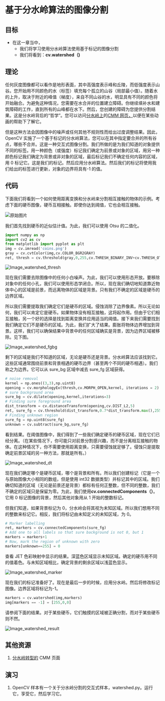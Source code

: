 # 基于分水岭算法的图像分割

## 目标

*   在这一章当中，
    -   我们将学习使用分水岭算法使用基于标记的图像分割
    -   我们将看到：**cv.watershed（)**

## 理论

任何灰度图像都可以看作是地形表面，其中高强度表示峰和丘陵，而低强度表示山谷。您开始用不同颜色的水（标签）填充每个孤立的山谷（局部最小值）。随着水的上升，取决于附近的峰值（梯度），来自不同山谷的水，明显具有不同的颜色将开始融合。为避免这种情况，您需要在水合并的位置建立障碍。你继续填补水和建筑障碍的工作，直到所有的山峰都在水下。然后，您创建的障碍为您提供分割结果。这是分水岭背后的“哲学”。您可以访问[分水岭上](http://cmm.ensmp.fr/~beucher/wtshed.html)的[CMM 网页，](http://cmm.ensmp.fr/~beucher/wtshed.html)以便在某些动画的帮助下了解它。

但是这种方法会因图像中的噪声或任何其他不规则性而给出过度调整结果。因此，OpenCV 实施了一个基于标记的分水岭算法，您可以在其中指定要合并的所有谷点，哪些不合并。这是一种交互式图像分割。我们所做的是为我们知道的对象提供不同的标签。用一种颜色（或强度）标记我们确定为前景或对象的区域，用另一种颜色标记我们确定为背景或非对象的区域，最后标记我们不确定任何内容的区域，用 0 标记它。这是我们的标记。然后应用分水岭算法。然后我们的标记将使用我们给出的标签进行更新，对象的边界将具有-1 的值。

## 代码

下面我们将看到一个如何使用距离变换和分水岭来分割相互接触的物体的示例。考虑下面的硬币图像，硬币互相接触。即使你达到阈值，它也会相互接触。

![原始图片](img/Image_watershed_coins.jpg)

我们首先找到硬币的近似估计值。为此，我们可以使用 Otsu 的二值化。

```python
import numpy as np
import cv2 as cv
from matplotlib import pyplot as plt
img = cv.imread('coins.png')
gray = cv.cvtColor(img,cv.COLOR_BGR2GRAY)
ret, thresh = cv.threshold(gray,0,255,cv.THRESH_BINARY_INV+cv.THRESH_OTSU)
```

![Image_watershed_thresh](img/Image_watershed_thresh.jpg)

现在我们需要去除图像中的任何小白噪声。为此，我们可以使用形态开放。要移除对象中的任何小孔，我们可以使用形态学闭合。所以，现在我们确切地知道靠近物体中心的区域是前景，而远离物体的区域是背景。只有我们不确定的区域是硬币的边界区域。

所以我们需要提取我们确定它们是硬币的区域。侵蚀消除了边界像素。所以无论如何，我们可以肯定它是硬币。如果物体没有相互接触，这将起作用。但由于它们相互接触，另一个好的选择是找到距离变换并应用适当的阈值。接下来我们需要找到我们确定它们不是硬币的区域。为此，我们扩大了结果。膨胀将物体边界增加到背景。这样，我们可以确保结果中背景中的任何区域确实是背景，因为边界区域被移除。见下图。

![Image_watershed_fgbg](img/Image_watershed_fgbg.jpg)

剩下的区域是我们不知道的区域，无论是硬币还是背景。分水岭算法应该找到它。这些区域通常围绕前景和背景相遇的硬币边界（甚至两个不同的硬币相遇）。我们称之为边界。它可以从 sure_bg 区域中减去 sure_fg 区域获得。

```python
# noise removal
kernel = np.ones((3,3),np.uint8)
opening = cv.morphologyEx(thresh,cv.MORPH_OPEN,kernel, iterations = 2)
# sure background area
sure_bg = cv.dilate(opening,kernel,iterations=3)
# Finding sure foreground area
dist_transform = cv.distanceTransform(opening,cv.DIST_L2,5)
ret, sure_fg = cv.threshold(dist_transform,0.7*dist_transform.max(),255,0)
# Finding unknown region
sure_fg = np.uint8(sure_fg)
unknown = cv.subtract(sure_bg,sure_fg)
```

看到结果。在阈值图像中，我们得到了一些我们确定硬币的硬币区域，现在它们已经分离。（在某些情况下，你可能只对前景分割感兴趣，而不是分离相互接触的物体。在这种情况下，你不需要使用距离变换，只需要侵蚀就足够了。侵蚀只是提取确定前景区域的另一种方法，那就是所有。）

![Image_watershed_dt](img/Image_watershed_dt.jpg)

现在我们确定哪个是硬币区域，哪个是背景和所有。所以我们创建标记（它是一个与原始图像大小相同的数组，但是使用 int32 数据类型）并标记其中的区域。我们确切知道的区域（无论是前景还是背景）都标有任何正整数，但不同的整数，我们不确定的区域只是保留为零。为此，我们使用**cv.connectedComponents（）**。它用 0 标记图像的背景，然后其他对象用从 1 开始的整数标记。

但我们知道，如果背景标记为 0，分水岭会将其视为未知区域。所以我们想用不同的整数来标记它。相反，我们将标记由未知定义的未知区域，为 0。

```python
# Marker labelling
ret, markers = cv.connectedComponents(sure_fg)
# Add one to all labels so that sure background is not 0, but 1
markers = markers+1
# Now, mark the region of unknown with zero
markers[unknown==255] = 0
```

查看 JET 色彩映射中显示的结果。深蓝色区域显示未知区域。确定的硬币用不同的值着色。与未知区域相比，确定背景的剩余区域以浅蓝色显示。

![Image_watershed_marker](img/Image_watershed_marker.jpg)

现在我们的标记准备好了。现在是最后一步的时候，应用分水岭。然后将修改标记图像。边界区域将标记为-1。

```python
markers = cv.watershed(img,markers)
img[markers == -1] = [255,0,0]
```

请参阅下面的结果。对于某些硬币，它们触摸的区域被正确分割，而对于某些硬币则不然。

![Image_watershed_result](img/Image_watershed_result.jpg)





## 其他资源

1.  [分水岭转型的](http://cmm.ensmp.fr/~beucher/wtshed.html) CMM 页面

## 演习

1.  OpenCV 样本有一个关于分水岭分割的交互式样本，watershed.py。运行它，享受它，然后学习它。